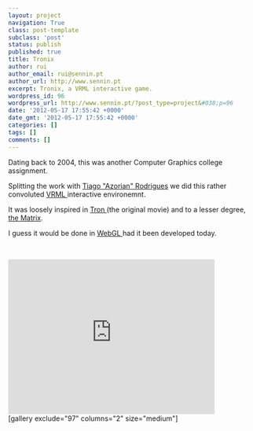 ```yaml
---
layout: project
navigation: True
class: post-template
subclass: 'post'
status: publish
published: true
title: Tronix
author: rui
author_email: rui@sennin.pt
author_url: http://www.sennin.pt
excerpt: Tronix, a VRML interactive game.
wordpress_id: 96
wordpress_url: http://www.sennin.pt/?post_type=project&#038;p=96
date: '2012-05-17 17:55:42 +0000'
date_gmt: '2012-05-17 17:55:42 +0000'
categories: []
tags: []
comments: []
---
```

<p>Dating back to 2004, this was another Computer Graphics college assignment.</p>
<p>Splitting the work with <a href="http://azorian.pt.vu/">Tiago "Azorian" Rodrigues</a>&nbsp;we did this rather convoluted <a href="http://en.wikipedia.org/wiki/Vrml">VRML </a>interactive environemnt.</p>
<p>It was loosely inspired in <a href="http://www.imdb.com/title/tt0084827/">Tron </a>(the original movie) and to a lesser degree, <a href="http://www.imdb.com/title/tt0133093/">the Matrix</a>.</p>
<p>I guess it would be done in <a href="http://en.wikipedia.org/wiki/Webgl">WebGL </a>had it been developed today.</p>
<p>&nbsp;</p>
<p><iframe src="http://www.youtube.com/embed/4kO4vTt0nD0" frameborder="0" width="420" height="315"></iframe><br />
[gallery exclude="97" columns="2" size="medium"]</p>
